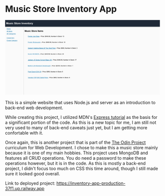 # Music Store Inventory App

![Alt text](./public/images/Screenshot.png)

This is a simple website that uses Node.js and server as an introduction to back-end web development.

While creating this project, I utilized MDN's [Express tutorial](https://developer.mozilla.org/en-US/docs/Learn/Server-side/Express_Nodejs/Tutorial_local_library_website) as the basis for a significant portion of the code. As this is a new topic for me, I am still not very used to many of back-end caveats just yet, but I am getting more confortable with it.

Once again, this is another project that is part of the [The Odin Project](https://www.theodinproject.com/) curriculum for Web Development. I chose to make this a music store mainly because it is one of my main hobbies. This project uses MongoDB and features all CRUD operations. You do need a password to make these operations however, but it is in the code. As this is mostly a back-end project, I didn't focus too much on CSS this time around, though I still made sure it looked good overall.

Link to deployed project: https://inventory-app-production-37f1.up.railway.app